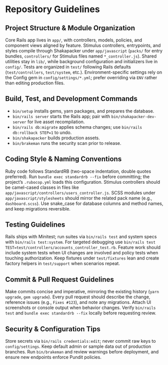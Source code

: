 # Repository Guidelines

## Project Structure & Module Organization
Core Rails app lives in `app/`, with controllers, models, policies, and component views aligned by feature. Stimulus controllers, entrypoints, and styles compile through Shakapacker under `app/javascript` (`packs/` for entry bundles, `controllers/` for Stimulus files named `*_controller.js`). Shared utilities stay in `lib/`, while background configuration and initializers live in `config/`. Tests are organized in `test/` following Rails defaults (`test/controllers`, `test/system`, etc.). Environment-specific settings rely on the Config gem in `config/settings/*.yml`; prefer overriding via `ENV` rather than editing production files.

## Build, Test, and Development Commands
- `bin/setup` installs gems, yarn packages, and prepares the database.
- `bin/rails server` starts the Rails app; pair with `bin/shakapacker-dev-server` for live asset recompilation.
- `bin/rails db:migrate` applies schema changes; use `bin/rails db:rollback STEP=1` to undo.
- `bin/shakapacker` builds production assets.
- `bin/brakeman` runs the security scan prior to release.

## Coding Style & Naming Conventions
Ruby code follows StandardRB (two-space indentation, double quotes preferred). Run `bundle exec standardrb --fix` before committing; the project’s `.rubocop.yml` loads this configuration. Stimulus controllers should be camel-cased classes in files like `app/javascript/controllers/users_controller.js`. SCSS modules under `app/javascript/stylesheets` should mirror the related pack name (e.g., `dashboard.scss`). Use snake_case for database columns and method names, and keep migrations reversible.

## Testing Guidelines
Rails ships with Minitest; run suites via `bin/rails test` and system specs with `bin/rails test:system`. For targeted debugging use `bin/rails test TEST=test/controllers/accounts_controller_test.rb`. Feature work should include system tests when UI changes are involved and policy tests when touching authorization. Keep fixtures under `test/fixtures` lean and create factory helpers in `test/support` when scenarios repeat.

## Commit & Pull Request Guidelines
Make commits concise and imperative, mirroring the existing history (`yarn upgrade`, `gem upgrade`). Every pull request should describe the change, reference issues (e.g., `Fixes #123`), and note any migrations. Attach UI screenshots or console output when behavior changes. Verify `bin/rails test` and `bundle exec standardrb --fix` locally before requesting review.

## Security & Configuration Tips
Store secrets via `bin/rails credentials:edit`; never commit raw keys to `config/settings`. Keep default admin or sample data out of production branches. Run `bin/brakeman` and review warnings before deployment, and ensure new endpoints enforce Pundit policies.

